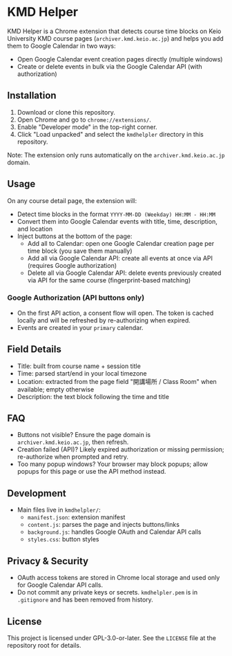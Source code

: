 # KMD Helper

KMD Helper is a Chrome extension that detects course time blocks on Keio University KMD course pages (`archiver.kmd.keio.ac.jp`) and helps you add them to Google Calendar in two ways:

- Open Google Calendar event creation pages directly (multiple windows)
- Create or delete events in bulk via the Google Calendar API (with authorization)

## Installation

1. Download or clone this repository.
2. Open Chrome and go to `chrome://extensions/`.
3. Enable "Developer mode" in the top-right corner.
4. Click "Load unpacked" and select the `kmdhelpler` directory in this repository.

Note: The extension only runs automatically on the `archiver.kmd.keio.ac.jp` domain.

## Usage

On any course detail page, the extension will:
- Detect time blocks in the format `YYYY-MM-DD (Weekday) HH:MM - HH:MM`
- Convert them into Google Calendar events with title, time, description, and location
- Inject buttons at the bottom of the page:
  - Add all to Calendar: open one Google Calendar creation page per time block (you save them manually)
  - Add all via Google Calendar API: create all events at once via API (requires Google authorization)
  - Delete all via Google Calendar API: delete events previously created via API for the same course (fingerprint-based matching)

### Google Authorization (API buttons only)
- On the first API action, a consent flow will open. The token is cached locally and will be refreshed by re-authorizing when expired.
- Events are created in your `primary` calendar.

## Field Details
- Title: built from course name + session title
- Time: parsed start/end in your local timezone
- Location: extracted from the page field "開講場所 / Class Room" when available; empty otherwise
- Description: the text block following the time and title

## FAQ
- Buttons not visible? Ensure the page domain is `archiver.kmd.keio.ac.jp`, then refresh.
- Creation failed (API)? Likely expired authorization or missing permission; re-authorize when prompted and retry.
- Too many popup windows? Your browser may block popups; allow popups for this page or use the API method instead.

## Development
- Main files live in `kmdhelpler/`:
  - `manifest.json`: extension manifest
  - `content.js`: parses the page and injects buttons/links
  - `background.js`: handles Google OAuth and Calendar API calls
  - `styles.css`: button styles

## Privacy & Security
- OAuth access tokens are stored in Chrome local storage and used only for Google Calendar API calls.
- Do not commit any private keys or secrets. `kmdhelpler.pem` is in `.gitignore` and has been removed from history.

## License
This project is licensed under GPL-3.0-or-later. See the `LICENSE` file at the repository root for details.
